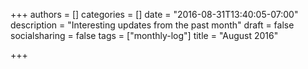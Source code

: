 +++
authors = []
categories = []
date = "2016-08-31T13:40:05-07:00"
description = "Interesting updates from the past month"
draft = false
socialsharing = false
tags = ["monthly-log"]
title = "August 2016"

+++
